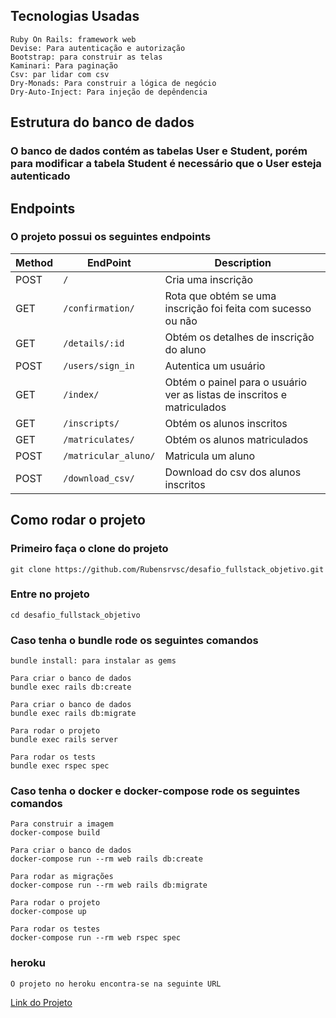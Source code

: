 ## Tecnologias Usadas

```
Ruby On Rails: framework web
Devise: Para autenticação e autorização
Bootstrap: para construir as telas
Kaminari: Para paginação
Csv: par lidar com csv
Dry-Monads: Para construir a lógica de negócio
Dry-Auto-Inject: Para injeção de depêndencia
```

## Estrutura do banco de dados

### O banco de dados contém as tabelas User e Student, porém para modificar a tabela Student é necessário que o User esteja autenticado

## Endpoints

### O projeto possui os seguintes endpoints

| Method |EndPoint | Description |
|---|---|---|
| POST | `/` | Cria uma inscrição |
| GET | `/confirmation/` | Rota que obtém se uma inscrição foi feita com sucesso ou não |
| GET | `/details/:id` | Obtém os detalhes de inscrição do aluno |
| POST | `/users/sign_in` | Autentica um usuário |
| GET | `/index/` | Obtém o painel para o usuário ver as listas de inscritos e matriculados |
| GET | `/inscripts/` | Obtém os alunos inscritos |
| GET | `/matriculates/` | Obtém os alunos matriculados |
| POST | `/matricular_aluno/` | Matricula um aluno |
| POST | `/download_csv/` | Download do csv dos alunos inscritos |

## Como rodar o projeto

### Primeiro faça o clone do projeto

```
git clone https://github.com/Rubensrvsc/desafio_fullstack_objetivo.git
```

### Entre no projeto

```
cd desafio_fullstack_objetivo
```

### Caso tenha o bundle rode os seguintes comandos

```
bundle install: para instalar as gems
```

```
Para criar o banco de dados
bundle exec rails db:create
```

```
Para criar o banco de dados
bundle exec rails db:migrate
```

```
Para rodar o projeto
bundle exec rails server
```

```
Para rodar os tests
bundle exec rspec spec
```


### Caso tenha o docker e docker-compose rode os seguintes comandos

```
Para construir a imagem
docker-compose build
```

```
Para criar o banco de dados
docker-compose run --rm web rails db:create
```

```
Para rodar as migrações
docker-compose run --rm web rails db:migrate
```

```
Para rodar o projeto
docker-compose up
```

```
Para rodar os testes
docker-compose run --rm web rspec spec
```

### heroku

```
O projeto no heroku encontra-se na seguinte URL
```

[Link do Projeto](https://desafio-fullstack-objetivo.herokuapp.com/)

